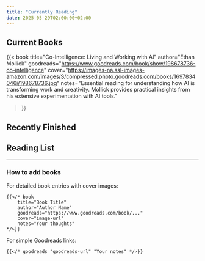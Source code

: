```yaml
---
title: "Currently Reading"
date: 2025-05-29T02:00:00+02:00
---
```


## Current Books

{{< book 
    title="Co-Intelligence: Living and Working with AI" 
    author="Ethan Mollick"
    goodreads="https://www.goodreads.com/book/show/198678736-co-intelligence"
    cover="https://images-na.ssl-images-amazon.com/images/S/compressed.photo.goodreads.com/books/1697834046i/198678736.jpg"
    notes="Essential reading for understanding how AI is transforming work and creativity. Mollick provides practical insights from his extensive experimentation with AI tools."
>}}

## Recently Finished

<!-- Add completed books here using the book shortcode -->

## Reading List

<!-- For books without full details, you can use the simple goodreads shortcode: -->
<!-- Example: goodreads shortcode with URL and notes -->

---

### How to add books

For detailed book entries with cover images:
```
{{</* book 
    title="Book Title" 
    author="Author Name"
    goodreads="https://www.goodreads.com/book/..."
    cover="image-url"
    notes="Your thoughts"
*/>}}
```

For simple Goodreads links:
```
{{</* goodreads "goodreads-url" "Your notes" */>}}
```